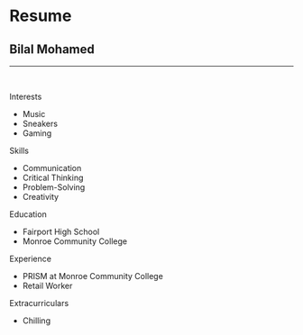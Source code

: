<!DOCTYPE html>
<html>
    <head>
        <Title> BILAL Resume  </Title>
    </head>
    <body>
        <div id="header"></div>
        <div class="left"></div>
        <div class="stuff">
          <br><br>
          <h1>Resume</h1>
          <h2>Bilal Mohamed</h2>
          <hr />
          <br>
          <p class="head">Interests</p>
          <ul>
            <li>Music</li>
            <li>Sneakers</li>
            <li>Gaming</li>
          </ul>
          <p class="head">Skills</p>
          <ul>
            <li>Communication
           <li> Critical Thinking
            <li> Problem-Solving
            <li> Creativity </li>
          </ul>
          <p class="head">Education</p>
          <ul>
              <li>Fairport High School</li>
            <li>Monroe Community College</li>
          </ul>
          <p class="head">Experience</p>
          <ul>
            <li>PRISM at Monroe Community College</li>
            <li>Retail Worker</li>
          </ul>
          <p class="head">Extracurriculars</p>
          <ul>
            <li>Chilling</li>
          <ul>
        <body>
    </html>
